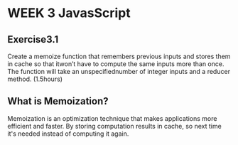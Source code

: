 # WEEK 3 JavasScript

## Exercise3.1


Create a memoize function that remembers previous inputs and stores them in cache so that itwon’t have to compute the same inputs more than once. 
The function will take an unspecifiednumber of integer inputs and a reducer method. 
(1.5hours)


## What is Memoization?
Memoization is an optimization technique that makes applications more efficient and faster.
By storing computation results in cache, so next time it's needed instead of computing it again.
 